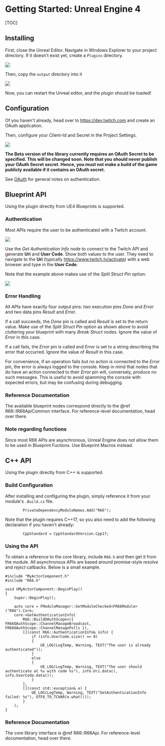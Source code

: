 # Getting Started: Unreal Engine 4

[TOC]

## Installing

First, close the Unreal Editor. Navigate in Windows Explorer to your project directory. If it doesn't exist yet, create a `Plugins` directory.

![](ue4-plugins-dir.png)

Then, copy the `output` directory into it

![](ue4-copy-plugin.png)

Now, you can restart the Unreal editor, and the plugin should be loaded!

## Configuration

Of you haven't already, head over to https://dev.twitch.com and create an OAuth application.

Then, configure your Client-Id and Secret in the Project Settings.

![](ue4-project-settings.png)

**The Beta version of the library currently requires an OAuth Secret to be specified. This will be changed soon.
Note that you should never publish your OAuth Secret secret.
Hence, you must not make a build of the game publicly available if it contains an OAuth secret.**

See [OAuth](oauth.md) for general notes on authentication.

## Blueprint API

Using the plugin directly from UE4 Blueprints is supported.

### Authentication

Most APIs require the user to be authenticated with a Twitch account.

![](ue4-auth.png)

Use the *Get Authentication Info* node to connect to the Twitch API and generate **Uri** and **User Code**.
Show both values to the user. They need to navigate to the **Uri** (typically https://www.twitch.tv/activate)
with a web browser and type in the **User Code**.

Note that the example above makes use of the *Split Struct Pin* option:

![](ue4-split-pin.png)

### Error Handling

All APIs have exactly four output pins: two execution pins *Done* and *Error* and two data pins *Result* and *Error*.

If a call succeeds, the *Done* pin is called and *Result* is set to the return value.
Make use of the *Split Struct Pin* option as shown above to avoid cluttering your blueprint with many *Break Struct* nodes.
Ignore the value of *Error* in this case.

If a call fails, the *Error* pin is called and *Error* is set to a string describing the error that occurred.
Ignore the value of *Result* in this case.

For convenience, if an operation fails but no action is connected to the *Error* pin, the error is always logged to the console.
Keep in mind that nodes that do have an action connected to their *Error* pin will, conversely, produce no such messages.
This is useful to avoid spamming the console with expected errors, but may be confusing during debugging.

### Reference Documentation

The available blueprint nodes correspond directly to the @ref R66::IR66ApiCommon interface.
For reference-level documentation, head over there.

### Note regarding functions

Since most R66 APIs are asynchronous, Unreal Engine does not allow them to be used in Blueprint Fuctions.
Use Blueprint Macros instead.


## C++ API

Using the plugin directly from C++ is supported.

### Build Configuration

After installing and configuring the plugin, simply reference it from your module's `.Build.cs` file.

```
		PrivateDependencyModuleNames.Add("R66");
```

Note that the plugin requires C++17, so you also need to add the following declaration if you haven't already:

```
		CppStandard = CppStandardVersion.Cpp17;
```

### Using the API

To obtain a reference to the core library, include `R66.h` and then get it from the module.
All asynchronous APIs are based around promise-style *resolve* and *reject* callbacks.
Below is a small example.

```
#include "MyActorComponent.h"
#include "R66.h"

void UMyActorComponent::BeginPlay()
{
	Super::BeginPlay();

	auto core = FModuleManager::GetModuleChecked<FR66Module>("R66").Core;
	core->GetAuthenticationInfo(
		R66::BuildOAuthScopes({ FR66OAuthScope::ChannelManageBroadcast, FR66OAuthScope::ChannelManagePolls }),
		[](const R66::AuthenticationInfo& info) {
			if (info.UserCode.size() == 0)
			{
				UE_LOG(LogTemp, Warning, TEXT("The user is already authenticated"));
			}
			else
			{
				UE_LOG(LogTemp, Warning, TEXT("The user should authenticate at %s with code %s"), info.Uri.data(), info.UserCode.data());
			}
		},
		[](const std::exception& e) {
			UE_LOG(LogTemp, Warning, TEXT("GetAuthenticationInfo failed: %s"), UTF8_TO_TCHAR(e.what()));
		}
	);
}
```



### Reference Documentation

The core library interface is @ref R66::R66Api.
For reference-level documentation, head over there.
